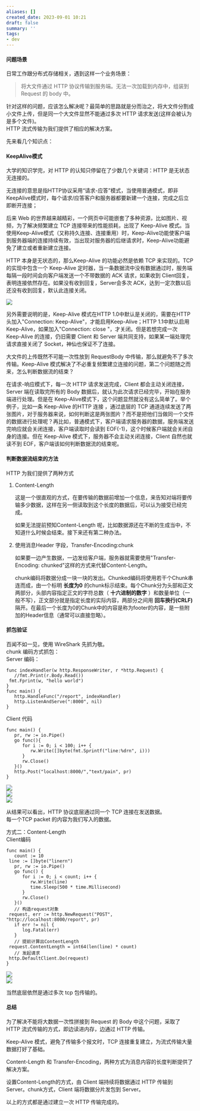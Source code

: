 ```yaml
---
aliases: []
created_date: 2023-09-01 10:21
draft: false
summary: ''
tags:
- dev
---
```


#### 问题场景

日常工作跟分布式存储相关，遇到这样一个业务场景：

> 将大文件通过 HTTP 协议传输到服务端。无法一次加载到内存中，组装到 Request 的 body 中。

针对这样的问题，应该怎么解决呢？最简单的思路就是分而治之，将大文件分割成小文件上传，但是同一个大文件显然不能通过多次 HTTP 请求发送(这样会被认为是多个文件)。  
HTTP 流式传输为我们提供了相应的解决方案。

先来看几个知识点：

#### KeepAlive模式

大学的知识学完，对 HTTP 的认知只停留在了少数几个关键词：HTTP 是无状态无连接的。

无连接的意思是指HTTP协议采用“请求-应答”模式，当使用普通模式，即非KeepAlive模式时，每个请求/应答客户和服务器都要新建一个连接，完成之后立即断开连接；

后来 Web 的世界越来越精彩，一个网页中可能嵌套了多种资源，比如图片、视频，为了解决频繁建立 TCP 连接带来的性能损耗，出现了 Keep-Alive 模式。当使用Keep-Alive模式（又称持久连接、连接重用）时，Keep-Alive功能使客户端到服务器端的连接持续有效，当出现对服务器的后继请求时，Keep-Alive功能避免了建立或者重新建立连接。

HTTP 本身是无状态的，那么Keep-Alive 的功能必然是依赖 TCP 来实现的。TCP 的实现中包含一个 Keep-Alive 定时器，当一条数据流中没有数据通过时，服务端每隔一段时间会向客户端发送一个不带数据的 ACK 请求，如果收到 Client回复，表明连接依然存在。如果没有收到回复，Server会多次 ACK，达到一定次数以后还没有收到回复，默认此连接关闭。

![](Attachments/93ee96bc2b7ab38611305985cb0cc552_MD5.png)

另外需要说明的是，Keep-Alive 模式在HTTP 1.0中默认是关闭的，需要在HTTP头加入"Connection: Keep-Alive"，才能启用Keep-Alive；HTTP 1.1中默认启用Keep-Alive，如果加入"Connection: close "，才关闭。但是若想完成一次 Keep-Alive 的连接，仍旧需要 Client 和 Server 端共同支持，如果某一端处理完请求直接关闭了 Socket，神仙也保证不了连接。

大文件的上传既然不可能一次性放到 RequestBody 中传输，那么就避免不了多次传输。Keep-Alive 模式解决了不必重复频繁建立连接的问题，第二个问题随之而来，怎么判断数据流的结束？

在请求-响应模式下，每一次 HTTP 请求发送完成，Client 都会主动关闭连接，Server 端在读取完所有的 Body 数据后，就认为此次请求已经完毕，开始在服务端进行处理。但是在 Keep-Alive模式下，这个问题显然就没有这么简单了。举个例子，比如一条 Keep-Alive 的HTTP 连接 ，通过底层的 TCP 通道连续发送了两张图片，对于服务器来说，如何判断这是两张图片？而不是把他们当做同一个文件的数据进行处理呢？再比如，普通模式下，客户端请求服务器的数据，服务端发送完响应就会关闭连接，客户端读取时会读到 EOF(-1)，这个时候客户端就会关闭自身的连接。但在 Keep-Alive 模式下，服务器不会主动关闭连接，Client 自然也就读不到 EOF，客户端该如何判断数据流的结束呢。

#### 判断数据流结束的方法

HTTP 为我们提供了两种方式

1. Content-Length
    
    这是一个很直观的方式，在要传输的数据前增加一个信息，来告知对端将要传输多少数据，这样在另一侧读取到这个长度的数据后，可以认为接受已经完成。
    
    如果无法提前预知Content-Length 呢，比如数据源还在不断的生成当中，不知道什么时候会结束。接下来还有第二种办法。
    
2. 使用消息Header 字段，Transfer-Encoding:chunk
    
    如果要一边产生数据，一边发给客户端，服务器就需要使用"Transfer-Encoding: chunked"这样的方式来代替Content-Length。
    
    chunk编码将数据分成一块一块的发出。Chunked编码将使用若干个Chunk串连而成，由一个标明 **长度为0** 的chunk标示结束。每个Chunk分为头部和正文两部分，头部内容指定正文的字符总数（ **十六进制的数字** ）和数量单位（一般不写），正文部分就是指定长度的实际内容，两部分之间用 **回车换行(CRLF)** 隔开。在最后一个长度为0的Chunk中的内容是称为footer的内容，是一些附加的Header信息（通常可以直接忽略）。

#### 抓包验证

百闻不如一见，使用 WireShark 先抓为敬。  
chunk 编码方式抓包：  
Server 编码：

```null
func indexHandler(w http.ResponseWriter, r *http.Request) {
   //fmt.Print(r.Body.Read())
 fmt.Fprint(w, "hello world")
}
func main() {
   http.HandleFunc("/report", indexHandler)
   http.ListenAndServe(":8000", nil)
}

```

Client 代码

```null
func main() {
   pr, rw := io.Pipe()
   go func(){
      for i := 0; i < 100; i++ {
         rw.Write([]byte(fmt.Sprintf("line:%drn", i)))
      }
      rw.Close()
   }()
   http.Post("localhost:8000/","text/pain", pr)
}

```

![](Attachments/ad106b7baf17e4374485b1be6cb428fd_MD5.png)  
![](Attachments/8bf04b1e980ef01ade1d6a6da4abf520_MD5.png)  
![](Attachments/284f9dca8b4542c7c44a25ba7a237810_MD5.png)

从结果可以看出，HTTP 协议底层通过同一个 TCP 连接在发送数据。  
每一个TCP packet 的内容为我们写入的数据。

方式二：Content-Length  
Client编码

```null
func main() {
   count := 10
 line := []byte("linern")
   pr, rw := io.Pipe()
   go func() {
      for i := 0; i < count; i++ {
         rw.Write(line)
         time.Sleep(500 * time.Millisecond)
      }
      rw.Close()
   }()
   // 构造request对象
 request, err := http.NewRequest("POST", "http://localhost:8000/report", pr)
   if err != nil {
      log.Fatal(err)
   }
   // 提前计算出ContentLength
 request.ContentLength = int64(len(line) * count)
   // 发起请求
 http.DefaultClient.Do(request)
}

```

![](Attachments/040ac69141d11a52aa03e599c2f4b3ed_MD5.png)  
![](Attachments/f56107125b78b00c8dede143fc68bbfa_MD5.png)

当然底层依然是通过多次 tcp 包传输的。

#### 总结

为了解决不能将大数据一次性拼接到 Request 的 Body 中这个问题，采取了 HTTP 流式传输的方式，即边读进内存，边通过 HTTP 传输。

Keep-Alive 模式，避免了传输多个报文时，TCP 连接重复建立，为流式传输大量数据打好了基础。

Content-Length 和 Transfer-Encoding，两种方式为消息内容的长度判断提供了解决方案。

设置Content-Length的方式，由 Client 端持续将数据通过 HTTP 传输到 Server。chunk方式，Client 端将数据分片发包到 Server。

以上的方式都是通过建立一次 HTTP 传输完成的。